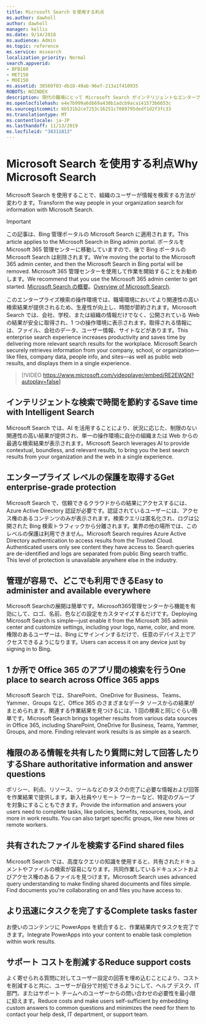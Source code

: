 ```yaml
---
title: Microsoft Search を使用する利点
ms.author: dawholl
author: dawholl
manager: kellis
ms.date: 9/14/2018
ms.audience: Admin
ms.topic: reference
ms.service: mssearch
localization_priority: Normal
search.appverid:
- BFB160
- MET150
- MOE150
ms.assetid: 38569f03-db18-49ab-96ef-213a1f410935
ROBOTS: NOINDEX
description: 現代の職場にとって Microsoft Search がインテリジェントなエンタープライズ検索となる理由について説明します。
ms.openlocfilehash: e4e7b999a6db69a430b1adcb9aca141573b6653c
ms.sourcegitcommit: 6b531b2ce7253c16251c7089795dedf1d2f3fc33
ms.translationtype: MT
ms.contentlocale: ja-JP
ms.lasthandoff: 11/13/2019
ms.locfileid: "38311813"
---
```

# <a name="why-microsoft-search"></a><span data-ttu-id="5c8ab-103">Microsoft Search を使用する利点</span><span class="sxs-lookup"><span data-stu-id="5c8ab-103">Why Microsoft Search</span></span>

<span data-ttu-id="5c8ab-104">Microsoft Search を使用することで、組織のユーザーが情報を検索する方法が変わります。</span><span class="sxs-lookup"><span data-stu-id="5c8ab-104">Transform the way people in your organization search for information with Microsoft Search.</span></span> 

> [!IMPORTANT]
> <span data-ttu-id="5c8ab-105">この記事は、Bing 管理ポータルの Microsoft Search に適用されます。</span><span class="sxs-lookup"><span data-stu-id="5c8ab-105">This article applies to the Microsoft Search in Bing admin portal.</span></span> <span data-ttu-id="5c8ab-106">ポータルを Microsoft 365 管理センターに移動していますので、後で Bing ポータルの Microsoft Search は削除されます。</span><span class="sxs-lookup"><span data-stu-id="5c8ab-106">We’re moving the portal to the Microsoft 365 admin center, and then the Microsoft Search in Bing portal will be removed.</span></span> <span data-ttu-id="5c8ab-107">Microsoft 365 管理センターを使用して作業を開始することをお勧めします。</span><span class="sxs-lookup"><span data-stu-id="5c8ab-107">We recommend that you use the Microsoft 365 admin center to get started.</span></span> <span data-ttu-id="5c8ab-108">[Microsoft Search の概要](overview-microsoft-search.md)。</span><span class="sxs-lookup"><span data-stu-id="5c8ab-108">[Overview of Microsoft Search](overview-microsoft-search.md).</span></span>
  
<span data-ttu-id="5c8ab-p102">このエンタープライズ検索の操作環境では、職場環境においてより関連性の高い検索結果が提供されるため、生産性が向上し、時間が節約されます。Microsoft Search では、会社、学校、または組織の情報だけでなく、公開されている Web の結果が安全に取得され、1 つの操作環境に表示されます。取得される情報には、ファイル、会社のデータ、ユーザー情報、サイトなどがあります。</span><span class="sxs-lookup"><span data-stu-id="5c8ab-p102">This enterprise search experience increases productivity and saves time by delivering more relevant search results for the workplace. Microsoft Search securely retrieves information from your company, school, or organization—like files, company data, people info, and sites—as well as public web results, and displays them in a single experience.</span></span>

> [!VIDEO https://www.microsoft.com/videoplayer/embed/RE2EWQN?autoplay=false]
  
## <a name="save-time-with-intelligent-search"></a><span data-ttu-id="5c8ab-111">インテリジェントな検索で時間を節約する</span><span class="sxs-lookup"><span data-stu-id="5c8ab-111">Save time with Intelligent Search</span></span>

<span data-ttu-id="5c8ab-112">Microsoft Search では、AI を活用することにより、状況に応じた、制限のない関連性の高い結果が提供され、単一の操作環境に自分の組織または Web からの最適な検索結果が表示されます。</span><span class="sxs-lookup"><span data-stu-id="5c8ab-112">Microsoft Search leverages AI to provide contextual, boundless, and relevant results, to bring you the best search results from your organization and the web in a single experience.</span></span>
  
## <a name="get-enterprise-grade-protection"></a><span data-ttu-id="5c8ab-113">エンタープライズ レベルの保護を取得する</span><span class="sxs-lookup"><span data-stu-id="5c8ab-113">Get enterprise-grade protection</span></span>

<span data-ttu-id="5c8ab-p103">Microsoft Search で、信頼できるクラウドからの結果にアクセスするには、Azure Active Directory 認証が必要です。認証されているユーザーには、アクセス権のあるコンテンツのみが表示されます。検索クエリは匿名化され、ログは公開された Bing 検索トラフィックから分離されます。業界の他の場所では、このレベルの保護は利用できません。</span><span class="sxs-lookup"><span data-stu-id="5c8ab-p103">Microsoft Search requires Azure Active Directory authentication to access results from the Trusted Cloud. Authenticated users only see content they have access to. Search queries are de-identified and logs are separated from public Bing search traffic. This level of protection is unavailable anywhere else in the industry.</span></span>
  
## <a name="easy-to-administer-and-available-everywhere"></a><span data-ttu-id="5c8ab-118">管理が容易で、どこでも利用できる</span><span class="sxs-lookup"><span data-stu-id="5c8ab-118">Easy to administer and available everywhere</span></span>

<span data-ttu-id="5c8ab-119">Microsoft Searchの展開は簡単です。Microsoft365管理センターから機能を有効にして、ロゴ、名前、色などの設定をカスタマイズするだけです。</span><span class="sxs-lookup"><span data-stu-id="5c8ab-119">Deploying Microsoft Search is simple—just enable it from the Microsoft 365 admin center and customize settings, including your logo, name, color, and more.</span></span> <span data-ttu-id="5c8ab-120">権限のあるユーザーは、Bing にサインインするだけで、任意のデバイス上でアクセスできるようになります。</span><span class="sxs-lookup"><span data-stu-id="5c8ab-120">Users can access it on any device just by signing in to Bing.</span></span>
  
## <a name="one-place-to-search-across-office-365-apps"></a><span data-ttu-id="5c8ab-121">1 か所で Office 365 のアプリ間の検索を行う</span><span class="sxs-lookup"><span data-stu-id="5c8ab-121">One place to search across Office 365 apps</span></span>

<span data-ttu-id="5c8ab-p105">Microsoft Search では、SharePoint、OneDrive for Business、Teams、Yammer、Groups など、Office 365 のさまざまなデータ ソースからの結果がまとめられます。関連する作業結果を見つけるには、1 回の検索と同じぐらい簡単です。</span><span class="sxs-lookup"><span data-stu-id="5c8ab-p105">Microsoft Search brings together results from various data sources in Office 365, including SharePoint, OneDrive for Business, Teams, Yammer, Groups, and more. Finding relevant work results is as simple as a search.</span></span>
  
## <a name="share-authoritative-information-and-answer-questions"></a><span data-ttu-id="5c8ab-124">権限のある情報を共有したり質問に対して回答したりする</span><span class="sxs-lookup"><span data-stu-id="5c8ab-124">Share authoritative information and answer questions</span></span>

<span data-ttu-id="5c8ab-p106">ポリシー、利点、リソース、ツールなどのタスクの完了に必要な情報および回答を作業結果で提供します。新入社員やリモート ワーカーなど、特定のグループを対象にすることもできます。</span><span class="sxs-lookup"><span data-stu-id="5c8ab-p106">Provide the information and answers your users need to complete tasks, like policies, benefits, resources, tools, and more in work results. You can also target specific groups, like new hires or remote workers.</span></span>
  
## <a name="find-shared-files"></a><span data-ttu-id="5c8ab-127">共有されたファイルを検索する</span><span class="sxs-lookup"><span data-stu-id="5c8ab-127">Find shared files</span></span>

<span data-ttu-id="5c8ab-p107">Microsoft Search では、高度なクエリの知識を使用すると、共有されたドキュメントやファイルの検索が容易になります。共同作業しているドキュメントおよびアクセス権のあるファイルを見つけます。</span><span class="sxs-lookup"><span data-stu-id="5c8ab-p107">Microsoft Search uses advanced query understanding to make finding shared documents and files simple. Find documents you're collaborating on and files you have access to.</span></span> 
  
## <a name="complete-tasks-faster"></a><span data-ttu-id="5c8ab-130">より迅速にタスクを完了する</span><span class="sxs-lookup"><span data-stu-id="5c8ab-130">Complete tasks faster</span></span>

<span data-ttu-id="5c8ab-131">お使いのコンテンツに PowerApps を統合すると、作業結果内でタスクを完了できます。</span><span class="sxs-lookup"><span data-stu-id="5c8ab-131">Integrate PowerApps into your content to enable task completion within work results.</span></span>
  
## <a name="reduce-support-costs"></a><span data-ttu-id="5c8ab-132">サポート コストを削減する</span><span class="sxs-lookup"><span data-stu-id="5c8ab-132">Reduce support costs</span></span>

<span data-ttu-id="5c8ab-133">よく寄せられる質問に対してユーザー設定の回答を埋め込むことにより、コストを削減すると共に、ユーザーが自分で対処できるようにして、ヘルプ デスク、IT 部門、またはサポート チームへのユーザーからの問い合わせの必要性を最小限に抑えます。</span><span class="sxs-lookup"><span data-stu-id="5c8ab-133">Reduce costs and make users self-sufficient by embedding custom answers to common questions and minimizes the need for them to contact your help desk, IT department, or support team.</span></span>
  

